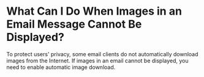 # What Can I Do When Images in an Email Message Cannot Be Displayed?<a name="smn_faq_0019"></a>

To protect users' privacy, some email clients do not automatically download images from the Internet. If images in an email cannot be displayed, you need to enable automatic image download.


